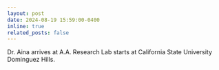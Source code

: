 ```yaml
---
layout: post
date: 2024-08-19 15:59:00-0400
inline: true
related_posts: false
---
```


Dr. Aina arrives at A.A. Research Lab starts at California State University Dominguez Hills.
